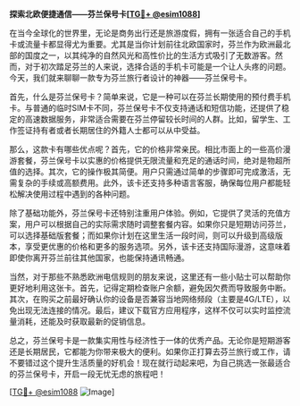**探索北欧便捷通信——芬兰保号卡[[TG💪+ @esim1088](https://t.me/s/esim1088)]**

在当今全球化的世界里，无论是商务出行还是旅游度假，拥有一张适合自己的手机卡或流量卡都显得尤为重要。尤其是当你计划前往北欧国家时，芬兰作为欧洲最北部的国度之一，以其纯净的自然风光和高性价比的生活方式吸引了无数游客。然而，对于初次踏足芬兰的人来说，选择合适的手机卡可能是一个让人头疼的问题。今天，我们就来聊聊一款专为芬兰旅行者设计的神器——芬兰保号卡。

首先，什么是芬兰保号卡？简单来说，它是一种可以在芬兰长期使用的预付费手机卡。与普通的临时SIM卡不同，芬兰保号卡不仅支持通话和短信功能，还提供了稳定的高速数据服务，非常适合需要在芬兰停留较长时间的人群。比如，留学生、工作签证持有者或者长期居住的外籍人士都可以从中受益。

那么，这款卡有哪些优点呢？首先，它的价格非常亲民。相比市面上的一些高价漫游套餐，芬兰保号卡以实惠的价格提供无限流量和充足的通话时间，绝对是物超所值的选择。其次，它的操作极其简便。用户只需通过简单的步骤即可完成激活，无需复杂的手续或高额费用。此外，该卡还支持多种语言客服，确保每位用户都能轻松解决使用过程中遇到的各种问题。

除了基础功能外，芬兰保号卡还特别注重用户体验。例如，它提供了灵活的充值方案，用户可以根据自己的实际需求随时调整套餐内容。如果你只是短期访问芬兰，可以选择基础版套餐；而如果你计划在这里生活一段时间，则可以升级到高级版本，享受更优惠的价格和更多的服务选项。另外，该卡还支持国际漫游，这意味着即使你离开芬兰前往其他国家，也能保持通讯畅通。

当然，对于那些不熟悉欧洲电信规则的朋友来说，这里还有一些小贴士可以帮助你更好地利用这张卡。首先，记得定期检查账户余额，避免因欠费而导致服务中断。其次，在购买之前最好确认你的设备是否兼容当地网络频段（主要是4G/LTE），以免出现无法连接的情况。最后，建议下载官方应用程序，这样不仅可以实时监控流量消耗，还能及时获取最新的促销信息。

总之，芬兰保号卡是一款集实用性与经济性于一体的优秀产品。无论你是短期游客还是长期居民，它都能为你带来极大的便利。如果你正打算去芬兰旅行或工作，请不要错过这个提升生活质量的好机会！现在就行动起来吧，为自己挑选一张最适合的芬兰保号卡，开启一段无忧无虑的旅程吧！

[[TG💪+ @esim1088](https://t.me/s/esim1088) ![Image](https://i.postimg.cc/4NQfJmqS/Snipaste-2025-05-13-00-14-12.png)]